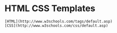# HTML CSS Templates
    [HTML](http://www.w3schools.com/tags/default.asp)
    [CSS](http://www.w3schools.com/css/default.asp)